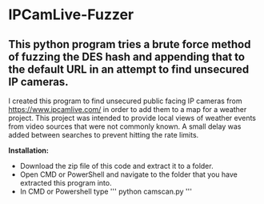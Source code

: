 # IPCamLive-Fuzzer
## This python program tries a brute force method of fuzzing the DES hash and appending that to the default URL in an attempt to find unsecured IP cameras.

I created this program to find unsecured public facing IP cameras from https://www.ipcamlive.com/ in order to add them to a map for a weather project. This project was intended to provide local views of weather events from video sources that were not commonly known. A small delay was added between searches to prevent hitting the rate limits. 

**Installation:**

- Download the zip file of this code and extract it to a folder.
- Open CMD or PowerShell and navigate to the folder that you have extracted this program into.
- In CMD or Powershell type ''' python camscan.py '''

